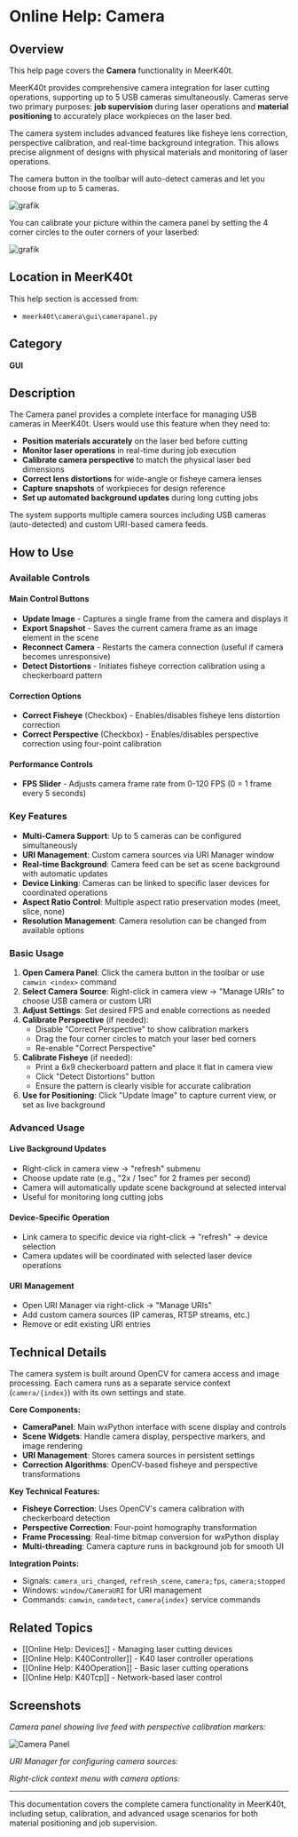 # Online Help: Camera

## Overview

This help page covers the **Camera** functionality in MeerK40t.

MeerK40t provides comprehensive camera integration for laser cutting operations, supporting up to 5 USB cameras simultaneously. Cameras serve two primary purposes: **job supervision** during laser operations and **material positioning** to accurately place workpieces on the laser bed.

The camera system includes advanced features like fisheye lens correction, perspective calibration, and real-time background integration. This allows precise alignment of designs with physical materials and monitoring of laser operations.

The camera button in the toolbar will auto-detect cameras and let you choose from up to 5 cameras.

![grafik](https://github.com/meerk40t/meerk40t/assets/2670784/8920eafb-8c99-4553-b779-0b14fe41f494)

You can calibrate your picture within the camera panel by setting the 4 corner circles to the outer corners of your laserbed:

![grafik](https://github.com/meerk40t/meerk40t/assets/2670784/03af4992-d38d-4a39-b05a-b121235de132)

## Location in MeerK40t

This help section is accessed from:
- `meerk40t\camera\gui\camerapanel.py`

## Category

**GUI**

## Description

The Camera panel provides a complete interface for managing USB cameras in MeerK40t. Users would use this feature when they need to:

- **Position materials accurately** on the laser bed before cutting
- **Monitor laser operations** in real-time during job execution
- **Calibrate camera perspective** to match the physical laser bed dimensions
- **Correct lens distortions** for wide-angle or fisheye camera lenses
- **Capture snapshots** of workpieces for design reference
- **Set up automated background updates** during long cutting jobs

The system supports multiple camera sources including USB cameras (auto-detected) and custom URI-based camera feeds.

## How to Use

### Available Controls

#### Main Control Buttons
- **Update Image** - Captures a single frame from the camera and displays it
- **Export Snapshot** - Saves the current camera frame as an image element in the scene
- **Reconnect Camera** - Restarts the camera connection (useful if camera becomes unresponsive)
- **Detect Distortions** - Initiates fisheye correction calibration using a checkerboard pattern

#### Correction Options
- **Correct Fisheye** (Checkbox) - Enables/disables fisheye lens distortion correction
- **Correct Perspective** (Checkbox) - Enables/disables perspective correction using four-point calibration

#### Performance Controls
- **FPS Slider** - Adjusts camera frame rate from 0-120 FPS (0 = 1 frame every 5 seconds)

### Key Features

- **Multi-Camera Support**: Up to 5 cameras can be configured simultaneously
- **URI Management**: Custom camera sources via URI Manager window
- **Real-time Background**: Camera feed can be set as scene background with automatic updates
- **Device Linking**: Cameras can be linked to specific laser devices for coordinated operations
- **Aspect Ratio Control**: Multiple aspect ratio preservation modes (meet, slice, none)
- **Resolution Management**: Camera resolution can be changed from available options

### Basic Usage

1. **Open Camera Panel**: Click the camera button in the toolbar or use `camwin <index>` command
2. **Select Camera Source**: Right-click in camera view → "Manage URIs" to choose USB camera or custom URI
3. **Adjust Settings**: Set desired FPS and enable corrections as needed
4. **Calibrate Perspective** (if needed):
   - Disable "Correct Perspective" to show calibration markers
   - Drag the four corner circles to match your laser bed corners
   - Re-enable "Correct Perspective"
5. **Calibrate Fisheye** (if needed):
   - Print a 6x9 checkerboard pattern and place it flat in camera view
   - Click "Detect Distortions" button
   - Ensure the pattern is clearly visible for accurate calibration
6. **Use for Positioning**: Click "Update Image" to capture current view, or set as live background

### Advanced Usage

#### Live Background Updates
- Right-click in camera view → "refresh" submenu
- Choose update rate (e.g., "2x / 1sec" for 2 frames per second)
- Camera will automatically update scene background at selected interval
- Useful for monitoring long cutting jobs

#### Device-Specific Operation
- Link camera to specific device via right-click → "refresh" → device selection
- Camera updates will be coordinated with selected laser device operations

#### URI Management
- Open URI Manager via right-click → "Manage URIs"
- Add custom camera sources (IP cameras, RTSP streams, etc.)
- Remove or edit existing URI entries

## Technical Details

The camera system is built around OpenCV for camera access and image processing. Each camera runs as a separate service context (`camera/{index}`) with its own settings and state.

**Core Components:**
- **CameraPanel**: Main wxPython interface with scene display and controls
- **Scene Widgets**: Handle camera display, perspective markers, and image rendering
- **URI Management**: Stores camera sources in persistent settings
- **Correction Algorithms**: OpenCV-based fisheye and perspective transformations

**Key Technical Features:**
- **Fisheye Correction**: Uses OpenCV's camera calibration with checkerboard detection
- **Perspective Correction**: Four-point homography transformation
- **Frame Processing**: Real-time bitmap conversion for wxPython display
- **Multi-threading**: Camera capture runs in background job for smooth UI

**Integration Points:**
- Signals: `camera_uri_changed`, `refresh_scene`, `camera;fps`, `camera;stopped`
- Windows: `window/CameraURI` for URI management
- Commands: `camwin`, `camdetect`, `camera{index}` service commands

## Related Topics

- [[Online Help: Devices]] - Managing laser cutting devices
- [[Online Help: K40Controller]] - K40 laser controller operations
- [[Online Help: K40Operation]] - Basic laser cutting operations
- [[Online Help: K40Tcp]] - Network-based laser control

## Screenshots

*Camera panel showing live feed with perspective calibration markers:*

![Camera Panel](https://github.com/meerk40t/meerk40t/assets/2670784/03af4992-d38d-4a39-b05a-b121235de132)

*URI Manager for configuring camera sources:*

*Right-click context menu with camera options:*

---

This documentation covers the complete camera functionality in MeerK40t, including setup, calibration, and advanced usage scenarios for both material positioning and job supervision.
